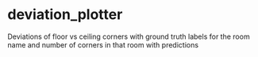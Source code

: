 # deviation_plotter
Deviations of floor vs ceiling corners with ground truth labels for the room name and number of corners in that room with predictions
